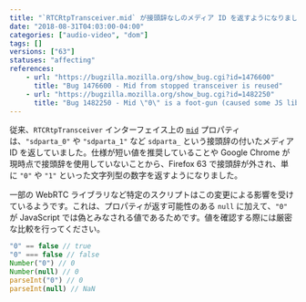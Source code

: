 ```yaml
---
title: "`RTCRtpTransceiver.mid` が接頭辞なしのメディア ID を返すようになりました"
date: "2018-08-31T04:03:00-04:00"
categories: ["audio-video", "dom"]
tags: []
versions: ["63"]
statuses: "affecting"
references:
    - url: "https://bugzilla.mozilla.org/show_bug.cgi?id=1476600"
      title: "Bug 1476600 - Mid from stopped transceiver is reused"
    - url: "https://bugzilla.mozilla.org/show_bug.cgi?id=1482250"
      title: "Bug 1482250 - Mid \"0\" is a foot-gun (caused some JS library breakage)."
---
```

従来、`RTCRtpTransceiver` インターフェイス上の [`mid`](https://developer.mozilla.org/docs/Web/API/RTCRtpTransceiver/mid) プロパティは、`"sdparta_0"` や `"sdparta_1"` など `sdparta_` という接頭辞の付いたメディア ID を返していました。仕様が短い値を推奨していることや Google Chrome が現時点で接頭辞を使用していないことから、Firefox 63 で接頭辞が外され、単に `"0"` や `"1"` といった文字列型の数字を返すようになりました。

一部の WebRTC ライブラリなど特定のスクリプトはこの変更による影響を受けているようです。これは、プロパティが返す可能性のある `null` に加えて、`"0"` が JavaScript では偽とみなされる値であるためです。値を確認する際には厳密な比較を行ってください。

```js
"0" == false // true
"0" === false // false
Number("0") // 0
Number(null) // 0
parseInt("0") // 0
parseInt(null) // NaN
```
